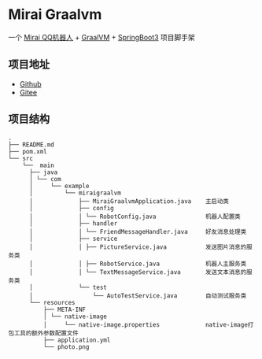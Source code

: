 # Mirai Graalvm
一个 [Mirai QQ机器人](https://github.com/mamoe/mirai) + [GraalVM](https://www.graalvm.org/) + [SpringBoot3](https://spring.io/projects/spring-boot) 项目脚手架

## 项目地址
- [Github](https://github.com/wssy001/mirai-graalvm)
- [Gitee](https://gitee.com/wssy001/mirai-graalvm)

## 项目结构
```
.
├── README.md
├── pom.xml
└── src
    └──  main
      ├── java
      │ └── com
      │     └── example
      │         └── miraigraalvm
      │             ├── MiraiGraalvmApplication.java    主启动类
      │             ├── config
      │             │ └── RobotConfig.java              机器人配置类 
      │             ├── handler
      │             │ └── FriendMessageHandler.java     好友消息处理类
      │             ├── service
      │             │ ├── PictureService.java           发送图片消息的服务类
      │             │ ├── RobotService.java             机器人主服务类
      │             │ └── TextMessageService.java       发送文本消息的服务类
      │             └── test
      │                 └── AutoTestService.java        自动测试服务类
      └── resources
          ├── META-INF
          │ └── native-image
          │     └── native-image.properties             native-image打包工具的额外参数配置文件
          ├── application.yml
          └── photo.png
    
```
